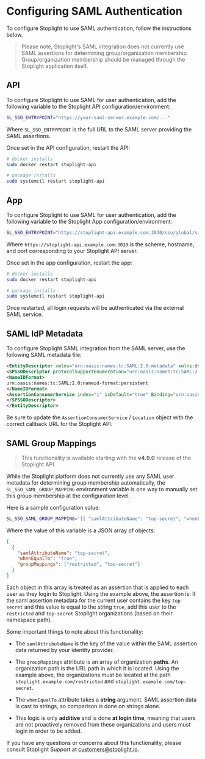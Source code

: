 # Configuring SAML Authentication

To configure Stoplight to use SAML authentication, follow the instructions
below.

> Please note, Stoplight's SAML integration does not currently use
> SAML assertions for determining group/organization
> membership. Group/organization membership should be managed through
> the Stoplight application itself.

## API

To configure Stoplight to use SAML for user authentication, add the following
variable to the Stoplight API configuration/environment:

```bash
SL_SSO_ENTRYPOINT="https://your-saml-server.example.com/..."
```

Where `SL_SSO_ENTRYPOINT` is the full URL to the SAML server providing
the SAML assertions.

Once set in the API configuration, restart the API:

```bash
# docker installs
sudo docker restart stoplight-api

# package installs
sudo systemctl restart stoplight-api
```

## App

To configure Stoplight to use SAML for user authentication, add the following
variable to the Stoplight App configuration/environment:

```bash
SL_SSO_ENTRYPOINT="https://stoplight-api.example.com:3030/sso/global/saml/login"
```

Where `https://stoplight-api.example.com:3030` is the scheme, hostname, and port
corresponding to your Stoplight API server.

Once set in the app configuration, restart the app:

```bash
# docker installs
sudo docker restart stoplight-api

# package installs
sudo systemctl restart stoplight-api
```

Once restarted, all login requests will be authenticated via the
external SAML service.

## SAML IdP Metadata

To configure Stoplight SAML integration from the SAML server, use the following SAML metadata file:

```xml
<EntityDescriptor xmlns="urn:oasis:names:tc:SAML:2.0:metadata" xmlns:ds="http://www.w3.org/2000/09/xmldsig#" entityID="stoplight" ID="stoplight">
<SPSSODescriptor protocolSupportEnumeration="urn:oasis:names:tc:SAML:2.0:protocol">
<NameIDFormat>
urn:oasis:names:tc:SAML:2.0:nameid-format:persistent
</NameIDFormat>
<AssertionConsumerService index="1" isDefault="true" Binding="urn:oasis:names:tc:SAML:2.0:bindings:HTTP-POST" Location="https://stoplight-api.internal.example.com/sso/global/saml/callback"/>
</SPSSODescriptor>
</EntityDescriptor>
```

Be sure to update the `AssertionConsumerService` / `Location` object
with the correct callback URL for the Stoplight API.

## SAML Group Mappings

> This functionality is available starting with the **v4.9.0** release of the
> Stoplight API.

While the Stoplight platform does not currently use any SAML user metadata for
determining group membership automatically, the `SL_SSO_SAML_GROUP_MAPPING`
environment variable is one way to manually set this group membership at the
configuration level.

Here is a sample configuration value:

```bash
SL_SSO_SAML_GROUP_MAPPING='[{ "samlAttributeName": "top-secret", "whenEqualTo": "true", "groupMappings": ["restricted", "top-secret"] }]'
```

Where the value of this variable is a JSON array of objects:

```json
[
  {
    "samlAttributeName": "top-secret",
    "whenEqualTo": "true",
    "groupMappings": ["restricted", "top-secret"]
  }
]
```

Each object in this array is treated as an assertion that is applied to each
user as they login to Stoplight. Using the example above, the assertion is: If
the saml assertion metadata for the current user contains the key `top-secret`
and this value is equal to the string `true`, add this user to the `restricted`
and `top-secret` Stoplight organizations (based on their namespace path).

Some important things to note about this functionality:

- The `samlAttributeName` is the key of the value within the SAML assertion data
  returned by your identity provider.

- The `groupMappings` attribute is an array of organization **paths**. An
  organization path is the URL path in which it is located. Using the example
  above, the organizations must be located at the path
  `stoplight.example.com/restricted` and `stoplight.example.com/top-secret`.

- The `whenEqualTo` attribute takes a **string** argument. SAML assertion data
  is cast to strings, so comparison is done on strings alone.

- This logic is only **additive** and is done **at login time**, meaning that
  users are not proactively removed from these organizations and users must
  login in order to be added.

If you have any questions or concerns about this functionality, please consult
Stoplight Support at customers@stoplight.io.
